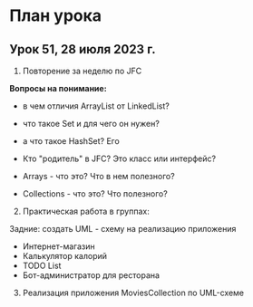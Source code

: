 # План урока
## Урок 51, 28 июля 2023 г.

1. Повторение за неделю по JFC

**Вопросы на понимание:**
- в чем отличия ArrayList от LinkedList?

- что такое Set и для чего он нужен?

- а что такое HashSet? Его

- Кто "родитель" в JFC? Это класс или интерфейс?

- Arrays - что это? Что в нем полезного?

- Collections - что это? Что полезного?

2. Практическая работа в группах:

Задние: 
создать UML - схему на реализацию приложения

- Интернет-магазин
- Калькулятор калорий
- TODO List
- Бот-администратор для ресторана

3. Реализация приложения MoviesCollection по UML-схеме